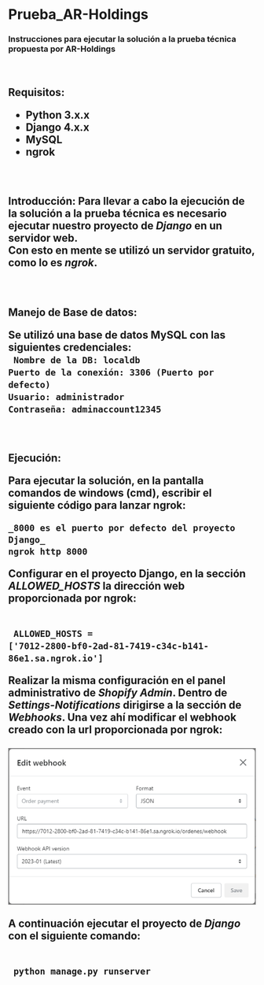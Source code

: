 # Prueba_AR-Holdings
<h3>Instrucciones para ejecutar la solución a la prueba técnica propuesta por AR-Holdings

<br><h2>Requisitos:
<ul>
    <li>Python 3.x.x
    <li>Django 4.x.x
    <li>MySQL 
    <li>ngrok
</ul>

<br><h2>Introducción:
Para llevar a cabo la ejecución de la solución a la prueba técnica es necesario ejecutar nuestro proyecto de _Django_ en un servidor web.
<br>Con esto en mente se utilizó un servidor gratuito, como lo es _ngrok_.


<br><h2>Manejo de Base de datos:

<p>Se utilizó una base de datos MySQL con las siguientes credenciales:
<br> <code> Nombre de la DB: localdb </code>
<br><code>Puerto de la conexión: 3306 (Puerto por defecto)</code>
<br> <code>Usuario: administrador</code>
<br> <code>Contraseña: adminaccount12345</code>

<br><h2>Ejecución:

Para ejecutar la solución, en la pantalla comandos de windows (cmd), escribir el siguiente código para lanzar ngrok:

    _8000 es el puerto por defecto del proyecto Django_
    ngrok http 8000

Configurar en el proyecto Django, en la sección _ALLOWED_HOSTS_ la dirección web proporcionada por ngrok:

<br> <code> ALLOWED_HOSTS = ['7012-2800-bf0-2ad-81-7419-c34c-b141-86e1.sa.ngrok.io'] </code>

Realizar la misma configuración en el panel administrativo de _Shopify Admin_. Dentro de _Settings-Notifications_ dirigirse a la sección de _Webhooks_. Una vez ahí modificar el webhook creado con la url proporcionada por ngrok:
<br>
    <br><img src="/ShopifyApp/static/webhook_configuration.png">

A continuación ejecutar el proyecto de _Django_ con el siguiente comando:

<br> <code> python manage.py runserver </code>

